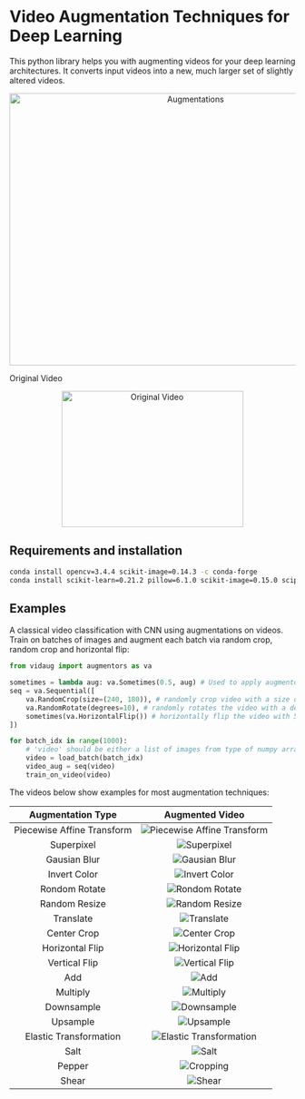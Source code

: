 # Video Augmentation Techniques for Deep Learning
This python library helps you with augmenting videos for your deep learning architectures.
It converts input videos into a new, much larger set of slightly altered videos.


 <p align="center"><img src="videos/combined.gif" align="center" width="640" height="480" title="Augmentations" /></p>


  Original Video     
  
 <p align="center"><img src="videos/original.gif" align="center" width="320" height="240" title="Original Video" /></p>


## Requirements and installation

```bash
conda install opencv=3.4.4 scikit-image=0.14.3 -c conda-forge
conda install scikit-learn=0.21.2 pillow=6.1.0 scikit-image=0.15.0 scipy=1.1.0 
```

## Examples

A classical video classification with CNN using augmentations on videos.
Train on batches of images and augment each batch via random crop, random crop and horizontal flip:
```python
from vidaug import augmentors as va

sometimes = lambda aug: va.Sometimes(0.5, aug) # Used to apply augmentor with 50% probability
seq = va.Sequential([
    va.RandomCrop(size=(240, 180)), # randomly crop video with a size of (240 x 180)
    va.RandomRotate(degrees=10), # randomly rotates the video with a degree randomly choosen from [-10, 10]  
    sometimes(va.HorizontalFlip()) # horizontally flip the video with 50% probability
])

for batch_idx in range(1000):
    # 'video' should be either a list of images from type of numpy array or PIL images
    video = load_batch(batch_idx)
    video_aug = seq(video)
    train_on_video(video)
```



The videos below show examples for most augmentation techniques:

Augmentation Type                   |  Augmented Video
:----------------------------------:|:-------------------------:
Piecewise Affine Transform          |  ![Piecewise Affine Transform](videos/elastic.gif?raw=true "Piecewise Affine Transform")
Superpixel                          |  ![Superpixel](videos/segmented.gif?raw=true "Superpixel")
Gausian Blur                        |  ![Gausian Blur](videos/blurred.gif?raw=true "Gausian Blur")
Invert Color                        |  ![Invert Color](videos/inverted.gif?raw=true "Invert Color")
Rondom Rotate                       |  ![Rondom Rotate](videos/rotated.gif?raw=true "Rondom Rotate")
Random Resize                       |  ![Random Resize](videos/resized.gif?raw=true "Random Resize")
Translate                           |  ![Translate](videos/translated.gif?raw=true "Translate")
Center Crop                         |  ![Center Crop](videos/centercrop.gif?raw=true "Center Crop")
Horizontal Flip                     |  ![Horizontal Flip](videos/flipped.gif?raw=true "Horizontal Flip")
Vertical Flip                       |  ![Vertical Flip](videos/vertflip.gif?raw=true "Vertical Flip")
Add                                 |  ![Add](videos/add.gif?raw=true "Add")
Multiply                            |  ![Multiply](videos/multiply.gif?raw=true "Multiply")
Downsample                          |  ![Downsample](videos/downsample.gif?raw=true "Downsample")
Upsample                            |  ![Upsample](videos/upsample.gif?raw=true "Upsample")
Elastic Transformation              |  ![Elastic Transformation](videos/elasticTransformation.gif?raw=true "Elastic Transformation")
Salt                                |  ![Salt](videos/salt.gif?raw=true "Salt")
Pepper                              |  ![Cropping](videos/pepper.gif?raw=true "Pepper")
Shear                               |  ![Shear](videos/shear.gif?raw=true "Shear")

